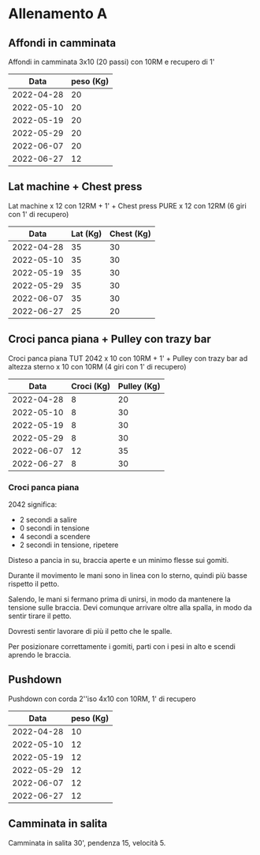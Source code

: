 # Allenamento A

## Affondi in camminata

Affondi in camminata 3x10 (20 passi) con 10RM e recupero di 1'

| Data       | peso (Kg) |
| ---------- | --------- |
| 2022-04-28 |        20 |
| 2022-05-10 |        20 |
| 2022-05-19 |        20 |
| 2022-05-29 |        20 |
| 2022-06-07 |        20 |
| 2022-06-27 |        12 |

## Lat machine + Chest press

Lat machine x 12 con 12RM + 1' + Chest press PURE x 12 con 12RM (6 giri con 1' di recupero)

| Data       | Lat (Kg) | Chest (Kg) |
| ---------- | -------- | ---------- |
| 2022-04-28 |       35 |         30 |
| 2022-05-10 |       35 |         30 |
| 2022-05-19 |       35 |         30 |
| 2022-05-29 |       35 |         30 |
| 2022-06-07 |       35 |         30 |
| 2022-06-27 |       25 |         20 |

## Croci panca piana + Pulley con trazy bar

Croci panca piana TUT 2042 x 10 con 10RM + 1' + Pulley con trazy bar ad altezza sterno x 10 con 10RM (4 giri con 1' di recupero)

| Data       | Croci (Kg) | Pulley (Kg) |
| ---------- | ---------- | ----------- |
| 2022-04-28 |          8 |          20 |
| 2022-05-10 |          8 |          30 |
| 2022-05-19 |          8 |          30 |
| 2022-05-29 |          8 |          30 |
| 2022-06-07 |         12 |          35 |
| 2022-06-27 |          8 |          30 |

### Croci panca piana

2042 significa:

- 2 secondi a salire
- 0 secondi in tensione
- 4 secondi a scendere
- 2 secondi in tensione, ripetere

Disteso a pancia in su, braccia aperte e un minimo flesse sui gomiti.

Durante il movimento le mani sono in linea con lo sterno, quindi più basse rispetto il petto.

Salendo, le mani si fermano prima di unirsi, in modo da mantenere la tensione sulle braccia. Devi comunque arrivare oltre alla spalla, in modo da sentir tirare il petto.

Dovresti sentir lavorare di più il petto che le spalle.

Per posizionare correttamente i gomiti, parti con i pesi in alto e scendi aprendo le braccia.

## Pushdown

Pushdown con corda 2''iso 4x10 con 10RM, 1' di recupero

| Data       | peso (Kg) |
| ---------- | --------- |
| 2022-04-28 |        10 |
| 2022-05-10 |        12 |
| 2022-05-19 |        12 |
| 2022-05-29 |        12 |
| 2022-06-07 |        12 |
| 2022-06-27 |        12 |

## Camminata in salita

Camminata in salita 30', pendenza 15, velocità 5.